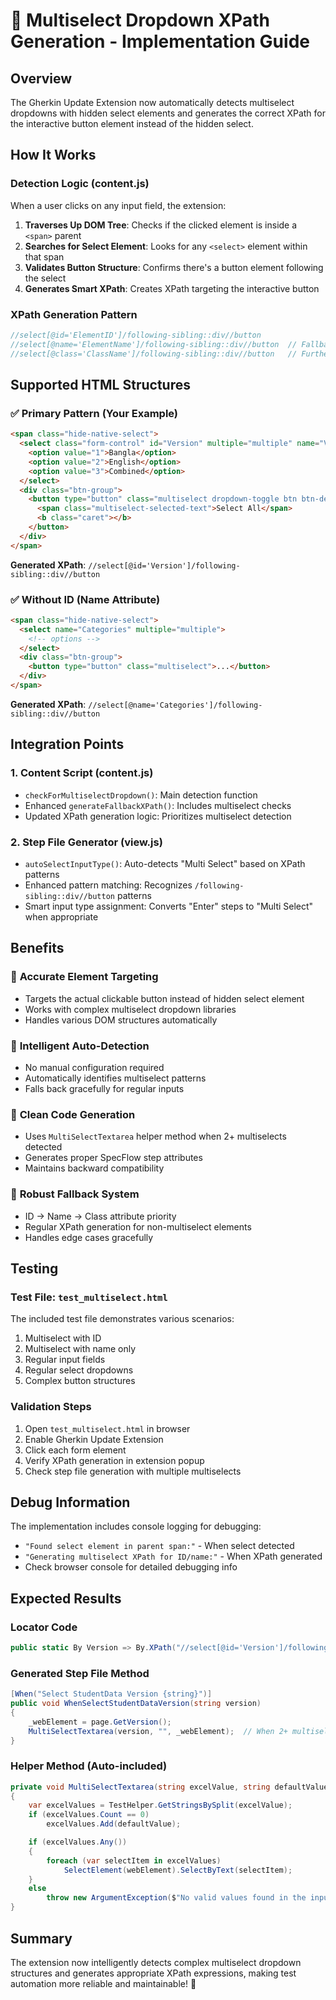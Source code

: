 # 🎯 Multiselect Dropdown XPath Generation - Implementation Guide

## **Overview**
The Gherkin Update Extension now automatically detects multiselect dropdowns with hidden select elements and generates the correct XPath for the interactive button element instead of the hidden select.

## **How It Works**

### **Detection Logic (content.js)**
When a user clicks on any input field, the extension:

1. **Traverses Up DOM Tree**: Checks if the clicked element is inside a `<span>` parent
2. **Searches for Select Element**: Looks for any `<select>` element within that span
3. **Validates Button Structure**: Confirms there's a button element following the select
4. **Generates Smart XPath**: Creates XPath targeting the interactive button

### **XPath Generation Pattern**
```javascript
//select[@id='ElementID']/following-sibling::div//button
//select[@name='ElementName']/following-sibling::div//button  // Fallback if no ID
//select[@class='ClassName']/following-sibling::div//button   // Further fallback
```

## **Supported HTML Structures**

### ✅ **Primary Pattern (Your Example)**
```html
<span class="hide-native-select">
  <select class="form-control" id="Version" multiple="multiple" name="Version">
    <option value="1">Bangla</option>
    <option value="2">English</option>
    <option value="3">Combined</option>
  </select>
  <div class="btn-group">
    <button type="button" class="multiselect dropdown-toggle btn btn-default">
      <span class="multiselect-selected-text">Select All</span>
      <b class="caret"></b>
    </button>
  </div>
</span>
```
**Generated XPath**: `//select[@id='Version']/following-sibling::div//button`

### ✅ **Without ID (Name Attribute)**
```html
<span class="hide-native-select">
  <select name="Categories" multiple="multiple">
    <!-- options -->
  </select>
  <div class="btn-group">
    <button type="button" class="multiselect">...</button>
  </div>
</span>
```
**Generated XPath**: `//select[@name='Categories']/following-sibling::div//button`

## **Integration Points**

### **1. Content Script (content.js)**
- `checkForMultiselectDropdown()`: Main detection function
- Enhanced `generateFallbackXPath()`: Includes multiselect checks
- Updated XPath generation logic: Prioritizes multiselect detection

### **2. Step File Generator (view.js)**
- `autoSelectInputType()`: Auto-detects "Multi Select" based on XPath patterns
- Enhanced pattern matching: Recognizes `/following-sibling::div//button` patterns
- Smart input type assignment: Converts "Enter" steps to "Multi Select" when appropriate

## **Benefits**

### 🎯 **Accurate Element Targeting**
- Targets the actual clickable button instead of hidden select element
- Works with complex multiselect dropdown libraries
- Handles various DOM structures automatically

### 🤖 **Intelligent Auto-Detection**
- No manual configuration required
- Automatically identifies multiselect patterns
- Falls back gracefully for regular inputs

### 📝 **Clean Code Generation**
- Uses `MultiSelectTextarea` helper method when 2+ multiselects detected
- Generates proper SpecFlow step attributes
- Maintains backward compatibility

### 🔧 **Robust Fallback System**
- ID → Name → Class attribute priority
- Regular XPath generation for non-multiselect elements
- Handles edge cases gracefully

## **Testing**

### **Test File**: `test_multiselect.html`
The included test file demonstrates various scenarios:
1. Multiselect with ID
2. Multiselect with name only
3. Regular input fields
4. Regular select dropdowns
5. Complex button structures

### **Validation Steps**
1. Open `test_multiselect.html` in browser
2. Enable Gherkin Update Extension
3. Click each form element
4. Verify XPath generation in extension popup
5. Check step file generation with multiple multiselects

## **Debug Information**
The implementation includes console logging for debugging:
- `"Found select element in parent span:"` - When select detected
- `"Generating multiselect XPath for ID/name:"` - When XPath generated
- Check browser console for detailed debugging info

## **Expected Results**

### **Locator Code**
```csharp
public static By Version => By.XPath("//select[@id='Version']/following-sibling::div//button");
```

### **Generated Step File Method**
```csharp
[When("Select StudentData Version {string}")]
public void WhenSelectStudentDataVersion(string version)
{
    _webElement = page.GetVersion();
    MultiSelectTextarea(version, "", _webElement);  // When 2+ multiselects
}
```

### **Helper Method (Auto-included)**
```csharp
private void MultiSelectTextarea(string excelValue, string defaultValue, IWebElement webElement)
{
    var excelValues = TestHelper.GetStringsBySplit(excelValue);
    if (excelValues.Count == 0)
        excelValues.Add(defaultValue);

    if (excelValues.Any())
    {
        foreach (var selectItem in excelValues)
            SelectElement(webElement).SelectByText(selectItem);
    }
    else
        throw new ArgumentException($"No valid values found in the input: {excelValue}");
}
```

## **Summary**
The extension now intelligently detects complex multiselect dropdown structures and generates appropriate XPath expressions, making test automation more reliable and maintainable! 🚀
